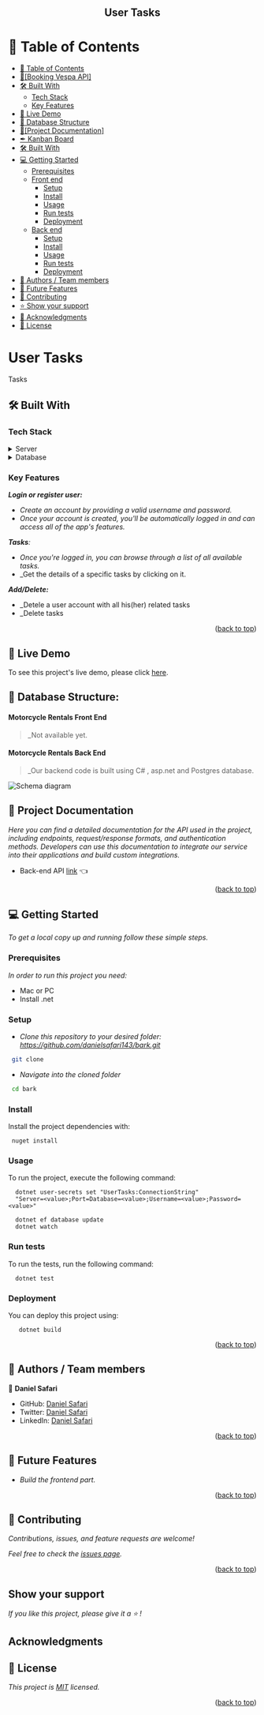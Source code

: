 <div align="center">
  <!-- You are encouraged to replace this logo with your own! Otherwise you can also remove it. -->
  <br/>
  <h2><b> User Tasks</b></h2>
</div>

# 📗 Table of Contents

- [📗 Table of Contents](#-table-of-contents)
- [🛵\[Booking Vespa API\] ](#about-project)
- [🛠 Built With ](#-built-with-)
  - [Tech Stack ](#tech-stack-)
  - [Key Features ](#key-features-)
- [🚀 Live Demo](#Live-Demo)
- [🧾 Database Structure](#erd)
- [📄\[Project Documentation\] ](#project-documentation)
- [✒ Kanban Board](#kanban-board)
- [🛠 Built With ](#built-with)
- [💻 Getting Started](#getting-started)
  - [Prerequisites](#prerequisites)
  - [Front end](#front-end)
    - [Setup](#setup)
    - [Install](#install)
    - [Usage](#usage)
    - [Run tests](#run-tests)
    - [Deployment](#deployment)
  - [Back end](#back-end)
    - [Setup](#setup)
    - [Install](#install)
    - [Usage](#usage)
    - [Run tests](#run-tests)
    - [Deployment](#deployment)
- [👥 Authors / Team members ](#authors)
- [🔭 Future Features ](#future-features)
- [🤝 Contributing ](#contributing)
- [⭐️ Show your support ](#️support)
- [🙏 Acknowledgments ](#acknowledgements)
- [📝 License ](#license)

<!-- PROJECT DESCRIPTION -->

# User Tasks<a name="about-project"></a>

Tasks

## 🛠 Built With <a name="built-with"></a>

### Tech Stack <a name="tech-stack"></a>

<details>
<summary>Server</summary>
  <br>
  <ul>
    <a href="https://www.c#.org/en/">
      <img alt="asp.net" width="100px"  height="35px" src="https://img.shields.io/badge/c-sharp-CC342D?style=for-the-badge&logo=c#&logoColor=white" />
    </a>
    <br>
    <a href="https://www.asp.org/en/">
      <img alt="asp.net" width="100px"  height="35px" src="https://img.shields.io/badge/asp-CC342D?style=for-the-badge&logo=asp.net&logoColor=white" />
    </a>
    <br>
    <a href="https://github.com/jwt/dotnet">
      <img alt="jwt" width="100px"  height="35px" src="https://img.shields.io/badge/JWT-000000?style=for-the-badge&logo=JSON%20web%20tokens&logoColor=white" />
    </a>
    <br>
    <br>
    </ul>
</details>

<details>
<summary>Database</summary>
  <br>
  <ul>
    <a href="https://www.postgresql.org/">
      <img alt="postgresql" width="180px"  height="35px" src="https://img.shields.io/badge/PostgreSQL-316192?style=for-the-badge&logo=postgresql&logoColor=white" />
    </a>
  </ul>
</details>

<!-- Features -->

### Key Features <a name="key-features"></a>

_**Login or register user:**_

- _Create an account by providing a valid username and password._
- _Once your account is created, you'll be automatically logged in and can access all of the app's features._

_**Tasks**:_

- _Once you're logged in, you can browse through a list of all available tasks._
- _Get the details of a specific tasks by clicking on it. 

_**Add/Delete:**_

- _Detele a user account with all his(her) related tasks
- _Delete tasks 


<p align="right">(<a href="#readme-top">back to top</a>)</p>

## 🚀 Live Demo <a name="Live-Demo"></a>

To see this project's live demo, please click [here]().

## 🧾 Database Structure: <a name="erd"></a>

#### Motorcycle Rentals Front End

> _Not available yet.

#### Motorcycle Rentals Back End

> _Our backend code is built using C# , asp.net and Postgres database.

<img src="./schema.png" alt="Schema diagram" width="auto"  height="auto" />

## 📄 Project Documentation <a name="project-documentation"></a>

_Here you can find a detailed documentation for the API used in the project, including endpoints, request/response formats, and authentication methods. Developers can use this documentation to integrate our service into their applications and build custom integrations._

- Back-end API [link](https://github.com/danielsafari143/bark.git) 👈

</details>

<p align="right">(<a href="#readme-top">back to top</a>)</p>

## 💻 Getting Started <a name="getting-started"></a>

_To get a local copy up and running follow these simple steps._

### Prerequisites

_In order to run this project you need:_

- Mac or PC
- Install .net


### Setup

- _Clone this repository to your desired folder: https://github.com/danielsafari143/bark.git_

```sh
 git clone
```

- _Navigate into the cloned folder_

```sh
 cd bark

```

### Install

Install the project dependencies with:

```
 nuget install
```

### Usage <a name="usage"></a>

To run the project, execute the following command:

```
  dotnet user-secrets set "UserTasks:ConnectionString" 
  "Server=<value>;Port=Database=<value>;Username=<value>;Password=<value>"

  dotnet ef database update 
  dotnet watch
```

### Run tests

To run the tests, run the following command:

```
  dotnet test
```

### Deployment

You can deploy this project using:

```
   dotnet build
```


<p align="right">(<a href="#readme-top">back to top</a>)</p>

## 👥 Authors / Team members <a name="authors"></a>

👤 **Daniel Safari**

- GitHub: [Daniel Safari](https://github.com/danielsafari143)
- Twitter: [Daniel Safari](https://twitter.com/DanielSafari143)
- LinkedIn: [Daniel Safari](https://www.linkedin.com/in/safari-daniel-a01744251/)


<p align="right">(<a href="#readme-top">back to top</a>)</p>

## 🚀 Future Features <a name="future-features"></a>

- _Build the frontend part._

<p align="right">(<a href="#readme-top">back to top</a>)</p>

## 🤝 Contributing <a name="contributing"></a>

_Contributions, issues, and feature requests are welcome!_

_Feel free to check the [issues page](https://github.com/danielsafari143/bark/issues)._

<p align="right">(<a href="#readme-top">back to top</a>)</p>

## Show your support <a name="️support"></a>

_If you like this project, please give it a ⭐️ !_

## Acknowledgments <a name="acknowledgements"></a>

## 📝 License <a name="license"></a>

_This project is [MIT](./LICENSE) licensed._

<p align="right">(<a href="#readme-top">back to top</a>)</p>
